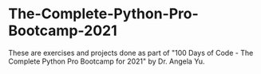 # The-Complete-Python-Pro-Bootcamp-2021
These are exercises and projects done as part of "100 Days of Code - The Complete Python Pro Bootcamp for 2021" by Dr. Angela Yu. 
